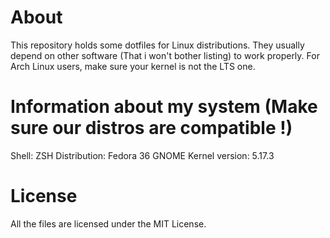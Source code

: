 # About
This repository holds some dotfiles for Linux distributions. They usually depend on other software (That i won't bother listing) to work properly.
For Arch Linux users, make sure your kernel is not the LTS one.
# Information about my system (Make sure our distros are compatible !)
Shell: ZSH
Distribution: Fedora 36 GNOME
Kernel version: 5.17.3
# License
All the files are licensed under the MIT License.
